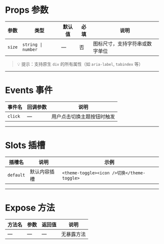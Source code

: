 # Props 参数

| 参数    | 类型         | 默认值 | 必填 | 说明         |
|-------|------------|------|----|------------|
| `size` | `string \| number` | —    | 否  | 图标尺寸，支持字符串或数字单位 |

> 💡 提示：支持原生 `div` 的所有属性（如 `aria-label`, `tabindex` 等）

---

# Events 事件

| 事件名   | 回调参数 | 说明           |
|--------|------|--------------|
| `click` | —    | 用户点击切换主题按钮时触发 |

---

# Slots 插槽

| 插槽名       | 说明      | 示例                            |
|-----------|---------|-------------------------------|
| `default` | 默认内容插槽  | `<theme-toggle><icon />切换</theme-toggle>` |

---

# Expose 方法

| 方法名 | 参数 | 返回值 | 说明 |
|------|----|-----|----|
| —    | —  | —   | 无暴露方法 |